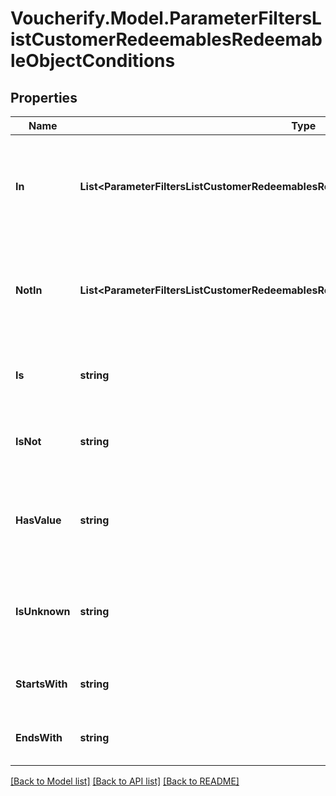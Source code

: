 # Voucherify.Model.ParameterFiltersListCustomerRedeemablesRedeemableObjectConditions

## Properties

Name | Type | Description | Notes
------------ | ------------- | ------------- | -------------
**In** | **List&lt;ParameterFiltersListCustomerRedeemablesRedeemableObjectConditions.InEnum&gt;** | Array of resource values that should be included in the results (multiple values). | [optional] 
**NotIn** | **List&lt;ParameterFiltersListCustomerRedeemablesRedeemableObjectConditions.NotInEnum&gt;** | Array of resource values that should be included in the results (multiple values). | [optional] 
**Is** | **string** | Value is exactly this value (single value). | [optional] [default to IsEnum.Voucher]
**IsNot** | **string** | Results omit this value (single value). | [optional] [default to IsNotEnum.Voucher]
**HasValue** | **string** | Value is NOT null. The value for this parameter is an empty string. | [optional] 
**IsUnknown** | **string** | Value is null. The value for this parameter is an empty string. | [optional] 
**StartsWith** | **string** | Value starts with the specified string. | [optional] 
**EndsWith** | **string** | Value ends with the specified string. | [optional] 

[[Back to Model list]](../README.md#documentation-for-models) [[Back to API list]](../README.md#documentation-for-api-endpoints) [[Back to README]](../README.md)

